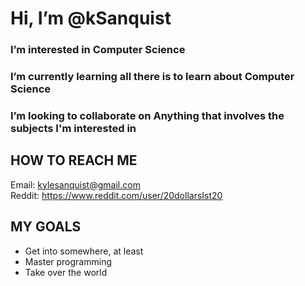 # Hi, I’m @kSanquist

### I’m interested in Computer Science
### I’m currently learning all there is to learn about Computer Science
### I’m looking to collaborate on Anything that involves the subjects I'm interested in

## HOW TO REACH ME                                                                             
Email: kylesanquist@gmail.com                                                                  
Reddit: https://www.reddit.com/user/20dollarsIst20

## MY GOALS
 - Get into somewhere, at least
 - Master programming
 - Take over the world
